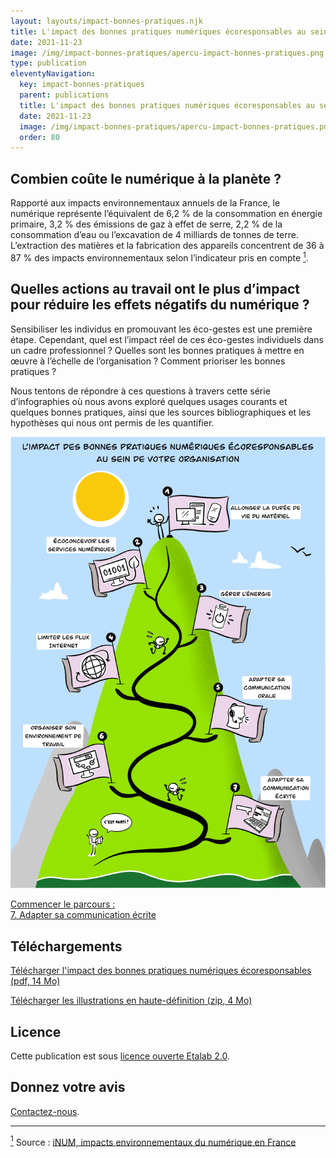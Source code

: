 ```yaml
---
layout: layouts/impact-bonnes-pratiques.njk
title: L'impact des bonnes pratiques numériques écoresponsables au sein de votre organisation
date: 2021-11-23
image: /img/impact-bonnes-pratiques/apercu-impact-bonnes-pratiques.png
type: publication
eleventyNavigation:
  key: impact-bonnes-pratiques
  parent: publications
  title: L'impact des bonnes pratiques numériques écoresponsables au sein de votre organisation
  date: 2021-11-23
  image: /img/impact-bonnes-pratiques/apercu-impact-bonnes-pratiques.png
  order: 80
---
```


## Combien coûte le numérique à la planète ?

Rapporté aux impacts environnementaux annuels de la France, le numérique représente l’équivalent de 6,2 % de la consommation en énergie primaire, 3,2 % des émissions de gaz à effet de serre, 2,2 % de la consommation d’eau ou l’excavation de 4 milliards de tonnes de terre. L’extraction des matières et la fabrication des appareils concentrent de 36 à 87 % des impacts environnementaux selon l’indicateur pris en compte <a href="#source-1" id="ancre-1"><sup>1</sup></a>.

## Quelles actions au travail ont le plus d’impact pour réduire les effets négatifs du numérique ?

Sensibiliser les individus en promouvant les éco-gestes est une première étape. Cependant, quel est l’impact réel de ces éco-gestes individuels dans un cadre professionnel ? Quelles sont les bonnes pratiques à mettre en œuvre à l’échelle de l’organisation ? Comment prioriser les bonnes pratiques ?

Nous tentons de répondre à ces questions à travers cette série d’infographies où nous avons exploré quelques usages courants et quelques bonnes pratiques, ainsi que les sources bibliographiques et les hypothèses qui nous ont permis de les quantifier.

<p><img src="/img/impact-bonnes-pratiques/sd/impact-bonnes-pratiques.png" class="fr-responsive-img" alt="" /></p>

<nav>
  <a class="fr-link fr-fi-arrow-right-line fr-link--icon-right" href="/publications/impact-bonnes-pratiques/bonne-pratique-7-adapter-sa-communication-ecrite/">Commencer le parcours :<br />7. Adapter sa communication écrite</a>
</nav>

## Téléchargements

<a href="/docs/2021/impact-bonnes-pratiques-numeriques-ecoresponsables.pdf" class="fr-link fr-fi-download-line fr-link--icon-left">Télécharger l'impact des bonnes pratiques numériques écoresponsables (pdf, 14 Mo)</a>

<a href="/img/impact-bonnes-pratiques/hd/impact-bonnes-pratiques-numeriques-ecoresponsables.zip" class="fr-link fr-fi-download-line fr-link--icon-left">Télécharger les illustrations en haute-définition (zip, 4 Mo)</a>

## Licence

Cette publication est sous [licence ouverte Etalab 2.0](https://www.etalab.gouv.fr/licence-ouverte-open-licence).

## Donnez votre avis

[Contactez-nous](/contact).

<hr>

<a href="#ancre-1" id="source-1"><sup>1</sup></a> Source : [iNUM, impacts environnementaux du numérique en France](https://www.greenit.fr/impacts-environnementaux-du-numerique-en-france/)

